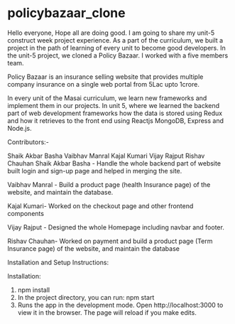 # policybazaar_clone

Hello everyone, Hope all are doing good. I am going to share my unit-5 construct week project experience. As a part of the curriculum, we built a project in the path of learning of every unit to become good developers. In the unit-5 project, we cloned a Policy Bazaar. I worked with a five members team.

Policy Bazaar is an insurance selling website that provides multiple company insurance on a single web portal from 5Lac upto 1crore.

In every unit of the Masai curriculum, we learn new frameworks and implement them in our projects. In unit 5, where we learned the backend part of web development frameworks how the data is stored using Redux and how it retrieves to the front end using Reactjs MongoDB, Express and Node.js.

Contributors:-

Shaik Akbar Basha
Vaibhav Manral
Kajal Kumari
Vijay Rajput
Rishav Chauhan
Shaik Akbar Basha - Handle the whole backend part of website built login and sign-up page and helped in merging the site.

Vaibhav Manral - Build a product page (health Insurance page) of the website, and maintain the database.

Kajal Kumari- Worked on the checkout page and other frontend components

Vijay Rajput - Designed the whole Homepage including navbar and footer.

Rishav Chauhan- Worked on payment and build a product page (Term Insurance page) of the website, and maintain the database

Installation and Setup Instructions:

Installation: 
1)  npm install
2) In the project directory, you can run: npm start
3) Runs the app in the development mode.
Open http://localhost:3000 to view it in the browser. The page will reload if you make edits.

